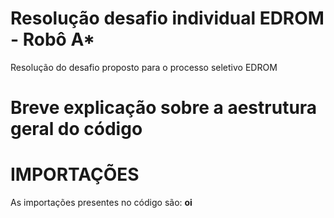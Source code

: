 # Resolução desafio individual EDROM - Robô A*
Resolução do desafio proposto para o processo seletivo EDROM

# Breve explicação sobre a aestrutura geral do código



# IMPORTAÇÕES
As importações presentes no código são:
**oi**

